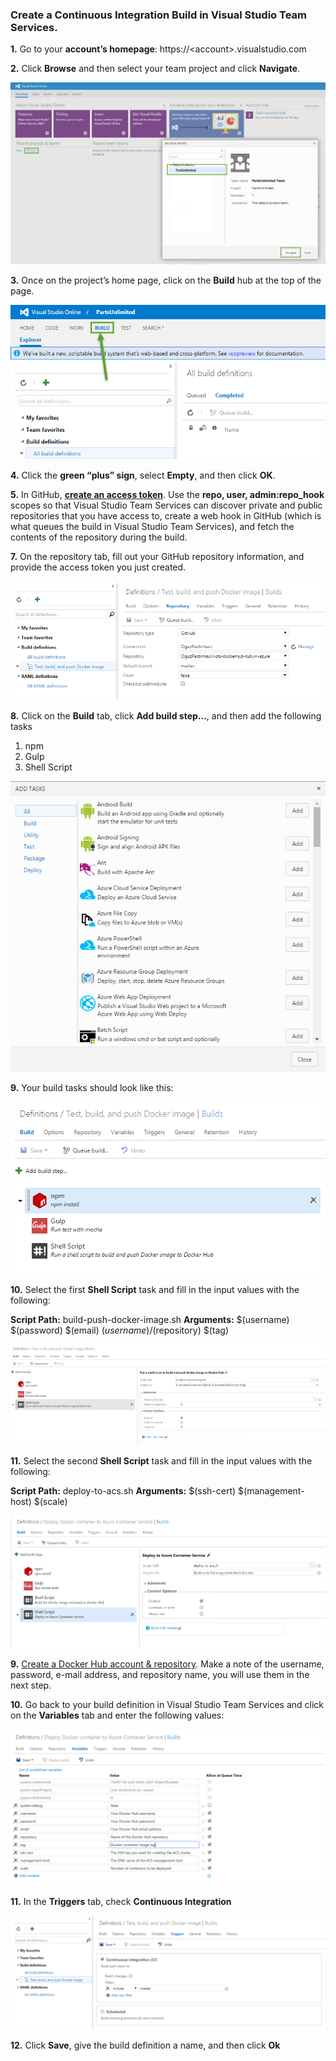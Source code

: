 ### Create a Continuous Integration Build in Visual Studio Team Services.


**1.** Go to your **account’s homepage**: https://<account\>.visualstudio.com

**2.** Click **Browse** and then select your team project and click
**Navigate**.

![](<media/navigate_to_project.png>)

**3.** Once on the project’s home page, click on the **Build** hub at the top of
the page.

![](<media/build_tab.png>)

**4.** Click the **green “plus” sign**, select **Empty**, and then click **OK**.

**5.** In GitHub, **[create an access token](https://help.github.com/articles/creating-an-access-token-for-command-line-use/)**. Use the **repo, user, admin:repo_hook** scopes so that Visual Studio Team Services can discover private and public repositories that you have access to, create a web hook in GitHub (which is what queues the build in Visual Studio Team Services), and fetch the contents of the repository during the build.


**7.** On the repository tab, fill out your GitHub repository information, and provide the access token you just created.

![](<media/github-repository.png>)

**8.** Click on the **Build** tab, click **Add build step...**, and then add the following tasks

1. npm
1. Gulp
1. Shell Script

![](<media/add-tasks.PNG>)



**9.** Your build tasks should look like this:

![](<media/build-tasks.PNG>)


**10.** Select the first **Shell Script** task and fill in the input values
with the following:

**Script Path:**	build-push-docker-image.sh
**Arguments:**		$(username) $(password) $(email) $(username)/$(repository) $(tag)

![](<media/shell-script-task.PNG>)

**11.** Select the second **Shell Script** task and fill in the input values
with the following:

**Script Path:** deploy-to-acs.sh
**Arguments:** $(ssh-cert) $(management-host) $(scale)

![](<media/shell-script-task-2.PNG>)


**9.**  [Create a Docker Hub account & repository](https://docs.docker.com/mac/step_five/). Make a note of the username, password, e-mail address, and repository name, you will use them in the next step.

**10.** Go back to your build definition in Visual Studio Team Services and click on the **Variables** tab and enter the following values:

![](<media/build-variables.PNG>)

**11.** In the **Triggers** tab, check **Continuous Integration**

![](<media/continuous-integration.PNG>)

**12.** Click **Save**, give the build definition a name, and then click **Ok**
